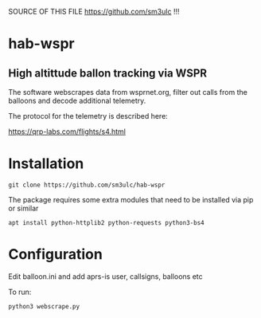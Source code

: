 SOURCE OF THIS FILE https://github.com/sm3ulc !!!

# hab-wspr

## High altittude ballon tracking via WSPR

The software webscrapes data from wsprnet.org, filter out calls from the balloons and decode additional telemetry.

The protocol for the telemetry is described here:

https://qrp-labs.com/flights/s4.html


# Installation

	git clone https://github.com/sm3ulc/hab-wspr

The package requires some extra modules that need to be installed via pip or similar

    apt install python-httplib2 python-requests python3-bs4
    
# Configuration

Edit balloon.ini and add aprs-is user, callsigns, balloons etc


To run:

	python3 webscrape.py
